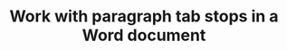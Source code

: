 ﻿---
title: "Work with paragraph tab stops in a Word document"
type: docs
url: /paragraphs/tab-stop/
description: "Work with paragraph tab stops in a Word document"
weight: 160
---

